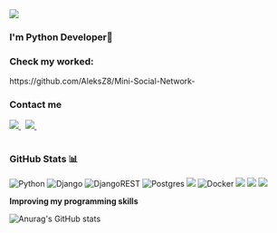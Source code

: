 <a href='https://python.org/'>
<img src="https://img.shields.io/badge/python-%233776AB.svg?&style=for-the-badge&logo=python&logoColor=white" />
 </a>

### I'm Python Developer💬

<h3>Check my worked:</h3> https://github.com/AleksZ8/Mini-Social-Network-

<h3> Contact me </h3>
<a href='http://t.me/alexzurn'>
<img src="https://img.shields.io/badge/Telegram-2CA5E0?style=for-the-badge&logo=telegram&logoColor=white" />  
</a>&nbsp;
 <a href='mailto:aleks.zurnachyan@bk.ru'>
<img src="https://img.shields.io/badge/mail.ru-%23005FF9.svg?&style=for-the-badge&logo=mail.ru&logoColor=white" /> 
</a>&nbsp;

<br>
<br>

### GitHub Stats 📊



![Python](https://img.shields.io/badge/python-3670A0?style=for-the-badge&logo=python&logoColor=ffdd54)
![Django](https://img.shields.io/badge/django-%23092E20.svg?style=for-the-badge&logo=django&logoColor=white) 
![DjangoREST](https://img.shields.io/badge/DJANGO-REST-ff1709?style=for-the-badge&logo=django&logoColor=white&color=ff1709&labelColor=gray)
![Postgres](https://img.shields.io/badge/postgres-%23316192.svg?style=for-the-badge&logo=postgresql&logoColor=white) 
<img src="https://img.shields.io/badge/mysql-%234479A1.svg?&style=for-the-badge&logo=mysql&logoColor=white" />
![Docker](https://img.shields.io/badge/docker-%230db7ed.svg?style=for-the-badge&logo=docker&logoColor=white)
<img src="https://img.shields.io/badge/redis-%23DC382D.svg?&style=for-the-badge&logo=redis&logoColor=white" />
<img src="https://img.shields.io/badge/celery-%2337814A.svg?&style=for-the-badge&logo=celery&logoColor=white" />
<img src="https://img.shields.io/badge/linux-%23FCC624.svg?&style=for-the-badge&logo=linux&logoColor=black" />

**Improving my programming skills**

![Anurag's GitHub stats](https://github-readme-stats.vercel.app/api?username=aleksz8&show_icons=true&theme=dark&hide=issues&layout=compact)






